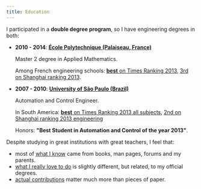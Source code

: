```yaml
---
title: Education
---
```


I participated in a **double degree program**, so I have engineering degrees in both:

-   **2010 - 2014**: [**École Polytechnique (Palaiseau, France)**](http://www.shanghairanking.com/World-University-Rankings/Ecole-Polytechnique.html)

    Master 2 degree in Applied Mathematics.

    Among French engineering schools: [**best** on Times Ranking 2013](https://www.timeshighereducation.co.uk/world-university-rankings/2013-14/subject-ranking/subject/engineering-and-IT), [3rd on Shanghai ranking 2013](http://www.shanghairanking.com/FieldENG2013.html).

-   **2007 - 2010**: [**University of São Paulo (Brazil)**](http://www.shanghairanking.com/World-University-Rankings/University-of-Sao-Paulo.html)

    Automation and Control Engineer.

    In South America: [**best** on Times Ranking 2013 all subjects](https://www.timeshighereducation.co.uk/world-university-rankings/2013-14/world-ranking/region/south-america), [2nd on Shanghai ranking 2013 engineering](http://www.shanghairanking.com/FieldENG2013.html)

    Honors: **"Best Student in Automation and Control of the year 2013"**.

Despite studying in great institutions with great teachers, I feel that:

- most of [what I know](/skills) came from books, man pages, forums and my parents.
- [what I really love to do](/interests) is slightly different, but related, to my official degrees.
- [actual contributions](/projects) matter much more than pieces of paper.
